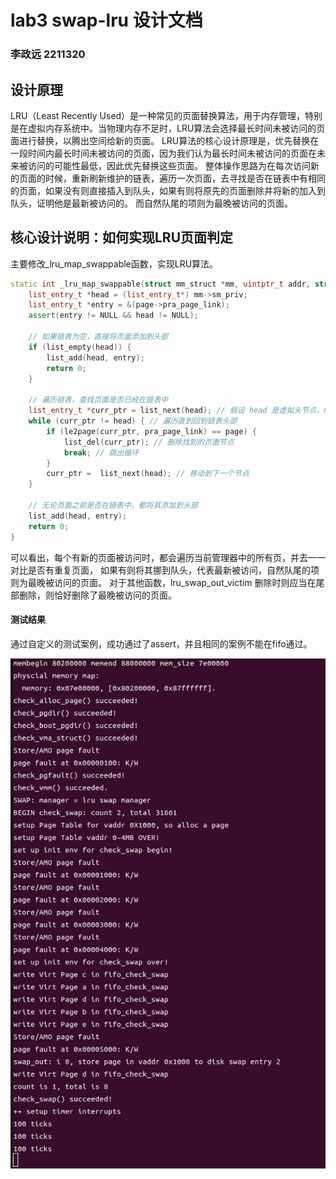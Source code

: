 # lab3 swap-lru 设计文档

### 李政远 2211320
## 设计原理

LRU（Least Recently Used）是一种常见的页面替换算法，用于内存管理，特别是在虚拟内存系统中。当物理内存不足时，LRU算法会选择最长时间未被访问的页面进行替换，以腾出空间给新的页面。
LRU算法的核心设计原理是，优先替换在一段时间内最长时间未被访问的页面，因为我们认为最长时间未被访问的页面在未来被访问的可能性最低，因此优先替换这些页面。
整体操作思路为在每次访问新的页面的时候，重新刷新维护的链表，遍历一次页面，去寻找是否在链表中有相同的页面，如果没有则直接插入到队头，如果有则将原先的页面删除并将新的加入到队头，证明他是最新被访问的。
而自然队尾的项则为最晚被访问的页面。

## 核心设计说明：如何实现LRU页面判定
主要修改_lru_map_swappable函数，实现LRU算法。
```cpp {.line-numbers}
static int _lru_map_swappable(struct mm_struct *mm, uintptr_t addr, struct Page *page, int swap_in) {
    list_entry_t *head = (list_entry_t*) mm->sm_priv;
    list_entry_t *entry = &(page->pra_page_link);
    assert(entry != NULL && head != NULL);

    // 如果链表为空，直接将页面添加到头部
    if (list_empty(head)) {
        list_add(head, entry);
        return 0;
    }

    // 遍历链表，查找页面是否已经在链表中
    list_entry_t *curr_ptr = list_next(head); // 假设 head 是虚拟头节点，next 指向第一个实际节点
    while (curr_ptr != head) { // 遍历直到回到链表头部
        if (le2page(curr_ptr, pra_page_link) == page) {
            list_del(curr_ptr); // 删除找到的页面节点
            break; // 跳出循环
        }
        curr_ptr =  list_next(head); // 移动到下一个节点
    }
    
    // 无论页面之前是否在链表中，都将其添加到头部
    list_add(head, entry);
    return 0;
}
```
可以看出，每个有新的页面被访问时，都会遍历当前管理器中的所有⻚，并去一一对比是否有重复页面，
如果有则将其挪到队头，代表最新被访问，自然队尾的项则为最晚被访问的页面。
对于其他函数，lru_swap_out_victim 删除时则应当在尾部删除，则恰好删除了最晚被访问的页面。

#### 测试结果

通过自定义的测试案例，成功通过了assert，并且相同的案例不能在fifo通过。

![](lru_grade.png)


